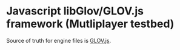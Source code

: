 Javascript libGlov/GLOV.js framework (Mutliplayer testbed)
============================

Source of truth for engine files is [GLOV.js](https://github.com/Jimbly/glovjs).
